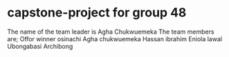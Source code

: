# capstone-project for group 48
The name of the team leader is 	Agha Chukwuemeka
The team members are;
Offor winner osinachi
Agha chukwuemeka
Hassan ibrahim 
Eniola lawal
Ubongabasi Archibong

